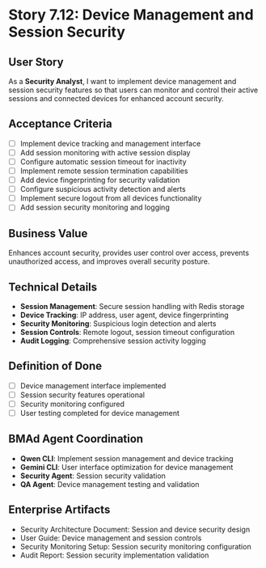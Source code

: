 # Story 7.12: Device Management and Session Security

## User Story

As a **Security Analyst**, I want to implement device management and session security features so that users can monitor and control their active sessions and connected devices for enhanced account security.

## Acceptance Criteria

- [ ] Implement device tracking and management interface
- [ ] Add session monitoring with active session display
- [ ] Configure automatic session timeout for inactivity
- [ ] Implement remote session termination capabilities
- [ ] Add device fingerprinting for security validation
- [ ] Configure suspicious activity detection and alerts
- [ ] Implement secure logout from all devices functionality
- [ ] Add session security monitoring and logging

## Business Value

Enhances account security, provides user control over access, prevents unauthorized access, and improves overall security posture.

## Technical Details

- **Session Management**: Secure session handling with Redis storage
- **Device Tracking**: IP address, user agent, device fingerprinting
- **Security Monitoring**: Suspicious login detection and alerts
- **Session Controls**: Remote logout, session timeout configuration
- **Audit Logging**: Comprehensive session activity logging

## Definition of Done

- [ ] Device management interface implemented
- [ ] Session security features operational
- [ ] Security monitoring configured
- [ ] User testing completed for device management

## BMAd Agent Coordination

- **Qwen CLI**: Implement session management and device tracking
- **Gemini CLI**: User interface optimization for device management
- **Security Agent**: Session security validation
- **QA Agent**: Device management testing and validation

## Enterprise Artifacts

- Security Architecture Document: Session and device security design
- User Guide: Device management and session controls
- Security Monitoring Setup: Session security monitoring configuration
- Audit Report: Session security implementation validation
